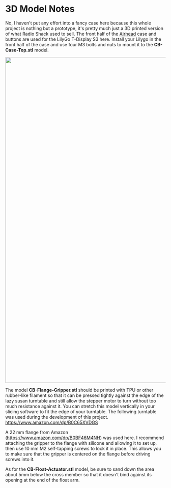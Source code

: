 # 3D Model Notes

No, I haven't put any effort into a fancy case here because this whole project is nothing but a prototype, it's pretty much just a 3D printed version of what Radio Shack used to sell. The front half of the [Airhead](https://github.com/larry-athey/airhead) case and buttons are used for the LilyGo T-Display S3 here. Install your Lilygo in the front half of the case and use four M3 bolts and nuts to mount it to the **CB-Case-Top.stl** model.

<img width="1024" src="https://github.com/user-attachments/assets/58808227-68ae-4d1a-b59f-1ea3bf1fd624">

The model **CB-Flange-Gripper.stl** should be printed with TPU or other rubber-like filament so that it can be pressed tightly against the edge of the lazy susan turntable and still allow the stepper motor to turn without too much resistance against it. You can stretch this model vertically in your slicing software to fit the edge of your turntable. The following turntable was used during the development of this project. https://www.amazon.com/dp/B0C65XVDGS

A 22 mm flange from Amazon (https://www.amazon.com/dp/B0BF46M4NH) was used here. I recommend attaching the gripper to the flange with silicone and allowing it to set up, then use 10 mm M2 self-tapping screws to lock it in place. This allows you to make sure that the gripper is centered on the flange before driving screws into it.

As for the **CB-Float-Actuator.stl** model, be sure to sand down the area about 5mm below the cross member so that it doesn't bind against its opening at the end of the float arm.
